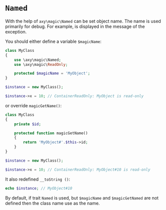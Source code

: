 # `Named`

With the help of `axy\magic\Named` can be set object name. 
The name is used primarily for debug.
For example, is displayed in the message of the exception.

You should either define a variable `$magicName`:

```php
class MyClass
{
    use \axy\magic\Named;
    use \axy\magic\ReadOnly;

    protected $magicName = 'MyObject';
}

$instance = new MyClass();

$instance->x = 10; // ContainerReadOnly: MyObject is read-only
```

or override `magicGetName()`:
```php
class MyClass
{
    private $id;

    protected function magicGetName()
    {
        return 'MyObject#'.$this->id;
    }
}

$instance = new MyClass();

$instance->x = 10; // ContainerReadOnly: MyObject#10 is read-only
```

It also redefined `__toString ()`:

```php
echo $instance; // MyObject#10
```

By default, if trait `Named` is used, but `$magicName` and `$magicGetNamed` are not defined then the class name use as the name. 
